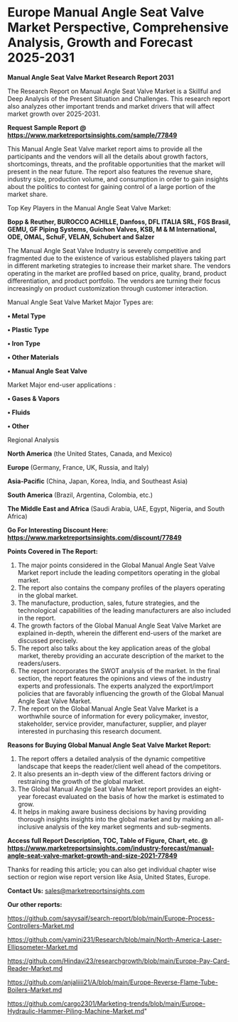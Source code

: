# Europe Manual Angle Seat Valve Market Perspective, Comprehensive Analysis, Growth and Forecast 2025-2031

<strong>Manual Angle Seat Valve Market Research Report 2031</strong>

The Research Report on Manual Angle Seat Valve Market is a Skillful and Deep Analysis of the Present Situation and Challenges. This research report also analyzes other important trends and market drivers that will affect market growth over 2025-2031.

<strong>Request Sample Report @ <a href=https://www.marketreportsinsights.com/sample/77849>https://www.marketreportsinsights.com/sample/77849</a></strong>

This Manual Angle Seat Valve market report aims to provide all the participants and the vendors will all the details about growth factors, shortcomings, threats, and the profitable opportunities that the market will present in the near future. The report also features the revenue share, industry size, production volume, and consumption in order to gain insights about the politics to contest for gaining control of a large portion of the market share.

Top Key Players in the Manual Angle Seat Valve Market:

<strong>Bopp & Reuther, BUROCCO ACHILLE, Danfoss, DFL ITALIA SRL, FGS Brasil, GEMU, GF Piping Systems, Guichon Valves, KSB, M & M International, ODE, OMAL, SchuF, VELAN, Schubert and Salzer</strong>

The Manual Angle Seat Valve Industry is severely competitive and fragmented due to the existence of various established players taking part in different marketing strategies to increase their market share. The vendors operating in the market are profiled based on price, quality, brand, product differentiation, and product portfolio. The vendors are turning their focus increasingly on product customization through customer interaction.

Manual Angle Seat Valve Market Major Types are:

<strong>• Metal Type

• Plastic Type

• Iron Type

• Other Materials

• Manual Angle Seat Valve</strong>

Market Major end-user applications :

<strong>• Gases & Vapors

• Fluids

• Other</strong>

Regional Analysis

</u><strong><b>North America</b></strong> (the United States, Canada, and Mexico)

<strong><b>Europe </b></strong>(Germany, France, UK, Russia, and Italy)

<strong><b>Asia-Pacific</b></strong> (China, Japan, Korea, India, and Southeast Asia)

<strong><b>South America</b></strong> (Brazil, Argentina, Colombia, etc.)

<strong><b>The Middle East and Africa</b></strong> (Saudi Arabia, UAE, Egypt, Nigeria, and South Africa)

<strong>Go For Interesting Discount Here: <a href=https://www.marketreportsinsights.com/discount/77849>https://www.marketreportsinsights.com/discount/77849</a></strong>

<strong>Points Covered in The Report:</strong>
<ol>
  <li>The major points considered in the Global Manual Angle Seat Valve Market report include the leading competitors operating in the global market.</li>
  <li>The report also contains the company profiles of the players operating in the global market.</li>
  <li>The manufacture, production, sales, future strategies, and the technological capabilities of the leading manufacturers are also included in the report.</li>
  <li>The growth factors of the Global Manual Angle Seat Valve Market are explained in-depth, wherein the different end-users of the market are discussed precisely.</li>
  <li>The report also talks about the key application areas of the global market, thereby providing an accurate description of the market to the readers/users.</li>
  <li>The report incorporates the SWOT analysis of the market. In the final section, the report features the opinions and views of the industry experts and professionals. The experts analyzed the export/import policies that are favorably influencing the growth of the Global Manual Angle Seat Valve Market.</li>
  <li>The report on the Global Manual Angle Seat Valve Market is a worthwhile source of information for every policymaker, investor, stakeholder, service provider, manufacturer, supplier, and player interested in purchasing this research document.</li>
</ol>
<strong>Reasons for Buying Global Manual Angle Seat Valve Market Report:</strong>

<ol>
  <li>The report offers a detailed analysis of the dynamic competitive landscape that keeps the reader/client well ahead of the competitors.</li>
  <li>It also presents an in-depth view of the different factors driving or restraining the growth of the global market.</li>
  <li>The Global Manual Angle Seat Valve Market report provides an eight-year forecast evaluated on the basis of how the market is estimated to grow.</li>
  <li>It helps in making aware business decisions by having providing thorough insights insights into the global market and by making an all-inclusive analysis of the key market segments and sub-segments.</li>
</ol>
<strong>Access full Report Description, TOC, Table of Figure, Chart, etc. @ <a href=https://www.marketreportsinsights.com/industry-forecast/manual-angle-seat-valve-market-growth-and-size-2021-77849>https://www.marketreportsinsights.com/industry-forecast/manual-angle-seat-valve-market-growth-and-size-2021-77849</a></strong>


Thanks for reading this article; you can also get individual chapter wise section or region wise report version like Asia, United States, Europe.

<strong>Contact Us:</strong>
sales@marketreportsinsights.com

<strong>Our other reports:</strong>

<a href=https://github.com/sayysaif/search-report/blob/main/Europe-Process-Controllers-Market.md>https://github.com/sayysaif/search-report/blob/main/Europe-Process-Controllers-Market.md</a>

<a href=https://github.com/yamini231/Research/blob/main/North-America-Laser-Ellipsometer-Market.md>https://github.com/yamini231/Research/blob/main/North-America-Laser-Ellipsometer-Market.md</a>

<a href=https://github.com/Hindavi23/researchgrowth/blob/main/Europe-Pay-Card-Reader-Market.md>https://github.com/Hindavi23/researchgrowth/blob/main/Europe-Pay-Card-Reader-Market.md</a>

<a href=https://github.com/anjaliiii21/A/blob/main/Europe-Reverse-Flame-Tube-Boilers-Market.md>https://github.com/anjaliiii21/A/blob/main/Europe-Reverse-Flame-Tube-Boilers-Market.md</a>

<a href=https://github.com/cargo2301/Marketing-trends/blob/main/Europe-Hydraulic-Hammer-Piling-Machine-Market.md>https://github.com/cargo2301/Marketing-trends/blob/main/Europe-Hydraulic-Hammer-Piling-Machine-Market.md</a>"
